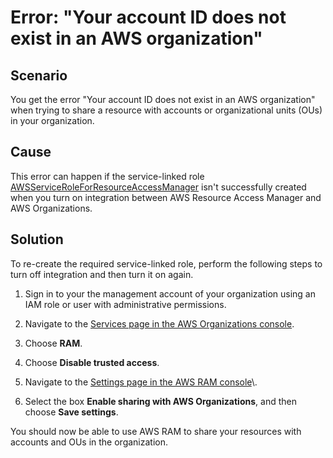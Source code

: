 # Error: "Your account ID does not exist in an AWS organization"<a name="tshoot-no-slr"></a>

## Scenario<a name="tshoot-no-slr-scenario"></a>

You get the error "Your account ID does not exist in an AWS organization" when trying to share a resource with accounts or organizational units \(OUs\) in your organization\.

## Cause<a name="tshoot-no-slr-cause"></a>

This error can happen if the service\-linked role [AWSServiceRoleForResourceAccessManager](https://console.aws.amazon.com/iam/home#/roles/AWSServiceRoleForResourceAccessManager) isn't successfully created when you turn on integration between AWS Resource Access Manager and AWS Organizations\.

## Solution<a name="tshoot-no-slr-fix"></a>

To re\-create the required service\-linked role, perform the following steps to turn off integration and then turn it on again\. 

1. Sign in to your the management account of your organization using an IAM role or user with administrative permissions\.

1. Navigate to the [Services page in the AWS Organizations console](https://console.aws.amazon.com/organizations/v2/home/services)\.

1. Choose **RAM**\.

1. Choose **Disable trusted access**\.

1. Navigate to the [Settings page in the AWS RAM console](https://console.aws.amazon.com/ram/home#Settings:)\.

1. Select the box **Enable sharing with AWS Organizations**, and then choose **Save settings**\.

You should now be able to use AWS RAM to share your resources with accounts and OUs in the organization\.